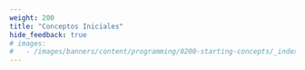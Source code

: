 ```yaml
---
weight: 200
title: "Conceptos Iniciales"
hide_feedback: true
# images:
#   - /images/banners/content/programming/0200-starting-concepts/_indexpng
---
```

